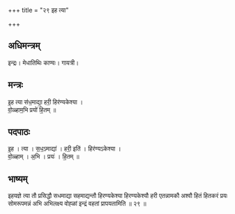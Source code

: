 +++
title = "२९ इह त्या"

+++
## अधिमन्त्रम्
इन्द्रः। मेधातिथिः काण्वः। गायत्री।

## मन्त्रः
इ॒ह त्या स॑ध॒माद्या॒ हरी॒ हिर॑ण्यकेश्या ।  
वो॒ळ्हाम॒भि प्रयो॑ हि॒तम् ॥

## पदपाठः
इ॒ह । त्या । स॒ध॒ऽमाद्या॑ । हरी॒ इति॑ । हिर॑ण्यऽकेश्या ।  
वो॒ळ्हाम् । अ॒भि । प्रयः॑ । हि॒तम् ॥

## भाष्यम्
इहयज्ञे त्या तौ प्रसिद्धौ सधमाद्या सहमाद्यन्तौ हिरण्यकेश्या हिरण्यकेश्यौ हरी एतन्नामकौ अश्वौ हितं हितकरं प्रयः सोमरूपमन्नं अभि अभिलक्ष्य वोह्ळां इन्द्रं वहतां प्रापयतामिति ॥ २९ ॥